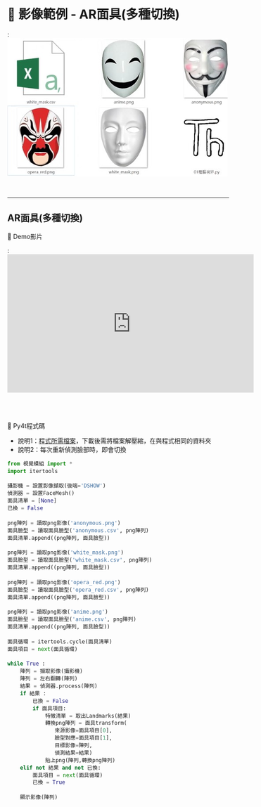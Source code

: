 # 🔰 影像範例 - AR面具(多種切換)


: ![AR面具(多種切換)](ar_mask_switch.jpg)

<br/>

-------------------------------------

## AR面具(多種切換)

🎦 Demo影片

: <iframe width="560" height="315" src="https://www.youtube.com/embed/a4KKPwdfslw" frameborder="0" allow="accelerometer; autoplay; encrypted-media; gyroscope; picture-in-picture" allowfullscreen></iframe>

<br/>
<br/>

📄 Py4t程式碼

* 說明1：[程式所需檔案](ar_mask_switch.zip)，下載後需將檔案解壓縮，在與程式相同的資料夾
* 說明2：每次重新偵測臉部時，即會切換

```python
from 視覺模組 import *
import itertools

攝影機 = 設置影像擷取(後端='DSHOW')
偵測器 = 設置FaceMesh()
面具清單 = [None]
已換 = False

png陣列 = 讀取png影像('anonymous.png')
面具臉型 = 讀取面具臉型('anonymous.csv', png陣列)
面具清單.append((png陣列, 面具臉型))

png陣列 = 讀取png影像('white_mask.png')
面具臉型 = 讀取面具臉型('white_mask.csv', png陣列)
面具清單.append((png陣列, 面具臉型))

png陣列 = 讀取png影像('opera_red.png')
面具臉型 = 讀取面具臉型('opera_red.csv', png陣列)
面具清單.append((png陣列, 面具臉型))

png陣列 = 讀取png影像('anime.png')
面具臉型 = 讀取面具臉型('anime.csv', png陣列)
面具清單.append((png陣列, 面具臉型))

面具循環 = itertools.cycle(面具清單)
面具項目 = next(面具循環)

while True :
    陣列 = 擷取影像(攝影機)
    陣列 = 左右翻轉(陣列)
    結果 = 偵測器.process(陣列)
    if 結果 :
        已換 = False
        if 面具項目:
            特徵清單 = 取出Landmarks(結果)
            轉換png陣列 = 面具transform(
               來源影像=面具項目[0],
               臉型對應=面具項目[1],
               目標影像=陣列,
               偵測結果=結果)
            貼上png(陣列,轉換png陣列)
    elif not 結果 and not 已換:
        面具項目 = next(面具循環)
        已換 = True
    
    顯示影像(陣列)
```
